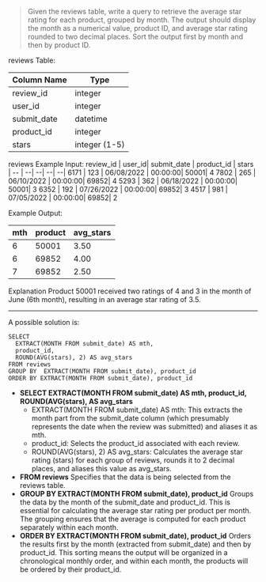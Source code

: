 > Given the reviews table, write a query to retrieve the average star rating for each product, grouped by month. The output should display the month as a numerical value, product ID, and average star rating rounded to two decimal places. Sort the output first by month and then by product ID.


reviews Table:

Column Name	| Type
| -- | --|
review_id	| integer
user_id	| integer
submit_date	| datetime
product_id	| integer
stars	| integer (1-5)

reviews Example Input:
review_id	| user_id| 	submit_date	| product_id	| stars
|  -- | --| --| --| --| 
6171	| 123	| 06/08/2022 | 00:00:00| 	50001| 	4
7802	| 265	| 06/10/2022 | 00:00:00| 	69852| 	4
5293	| 362	| 06/18/2022 | 00:00:00| 	50001| 	3
6352	| 192	| 07/26/2022 | 00:00:00| 	69852| 	3
4517	| 981	| 07/05/2022 | 00:00:00| 	69852| 	2

Example Output:

mth	| product	| avg_stars
| --| --| --| 
6	| 50001	| 3.50
6	| 69852	| 4.00
7	| 69852	| 2.50

Explanation
Product 50001 received two ratings of 4 and 3 in the month of June (6th month), resulting in an average star rating of 3.5.


***

A possible solution is:
```
SELECT 
  EXTRACT(MONTH FROM submit_date) AS mth,
  product_id,
  ROUND(AVG(stars), 2) AS avg_stars
FROM reviews
GROUP BY  EXTRACT(MONTH FROM submit_date), product_id
ORDER BY EXTRACT(MONTH FROM submit_date), product_id
```

* **SELECT EXTRACT(MONTH FROM submit_date) AS mth, product_id, ROUND(AVG(stars),  AS avg_stars**
    * EXTRACT(MONTH FROM submit_date) AS mth: This extracts the month part from the submit_date column (which presumably represents the date when the review was submitted) and aliases it as mth.
    * product_id: Selects the product_id associated with each review.
    * ROUND(AVG(stars), 2) AS avg_stars: Calculates the average star rating (stars) for each group of reviews, rounds it to 2 decimal places, and aliases this value as avg_stars.
* **FROM reviews**
Specifies that the data is being selected from the reviews table.
* **GROUP BY EXTRACT(MONTH FROM submit_date), product_id**
Groups the data by the month of the submit_date and product_id. This is essential for calculating the average star rating per product per month. The grouping ensures that the average is computed for each product separately within each month.
* **ORDER BY EXTRACT(MONTH FROM submit_date), product_id**
Orders the results first by the month (extracted from submit_date) and then by product_id. This sorting means the output will be organized in a chronological monthly order, and within each month, the products will be ordered by their product_id.
